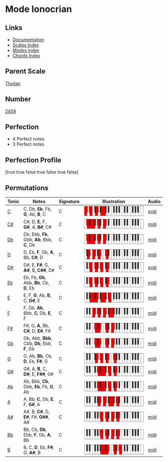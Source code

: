 # Mode Ionocrian

## Links

- [Documentation](index.md)
- [Scales Index](Scales.md)
- [Modes Index](Modes.md)
- [Chords Index](Chords.md)

## Parent Scale

[Tholian](ScaleTholian.md)

## Number

[2459](https://ianring.com/musictheory/scales/2459)

## Perfection

- 4 Perfect notes
- 3 Perfect notes

## Perfection Profile

[true true false true false true false]

## Permutations

| Tonic | Notes | Signature | Illustration | Audio |
|-------|-------|-----------|--------------|-------|
| [C](ModeCNaturalIonocrian.md) | C, Db, **Eb**, Fb, **G**, Ab, **B**, C | C | ![CNaturalIonocrian](ModeCNaturalIonocrian.png) | [midi](https://github.com/edipermadi/music/blob/main/docs/ModeCNaturalIonocrian.mid?raw=true) |
| [C#](ModeCSharpIonocrian.md) | C#, D, **E**, F, **G#**, A, **B#**, C# | C | ![CSharpIonocrian](ModeCSharpIonocrian.png) | [midi](https://github.com/edipermadi/music/blob/main/docs/ModeCSharpIonocrian.mid?raw=true) |
| [Db](ModeDFlatIonocrian.md) | Db, Ebb, **Fb**, Gbb, **Ab**, Bbb, **C**, Db | C | ![DFlatIonocrian](ModeDFlatIonocrian.png) | [midi](https://github.com/edipermadi/music/blob/main/docs/ModeDFlatIonocrian.mid?raw=true) |
| [D](ModeDNaturalIonocrian.md) | D, Eb, **F**, Gb, **A**, Bb, **C#**, D | C | ![DNaturalIonocrian](ModeDNaturalIonocrian.png) | [midi](https://github.com/edipermadi/music/blob/main/docs/ModeDNaturalIonocrian.mid?raw=true) |
| [D#](ModeDSharpIonocrian.md) | D#, E, **F#**, G, **A#**, B, **C##**, D# | C | ![DSharpIonocrian](ModeDSharpIonocrian.png) | [midi](https://github.com/edipermadi/music/blob/main/docs/ModeDSharpIonocrian.mid?raw=true) |
| [Eb](ModeEFlatIonocrian.md) | Eb, Fb, **Gb**, Abb, **Bb**, Cb, **D**, Eb | C | ![EFlatIonocrian](ModeEFlatIonocrian.png) | [midi](https://github.com/edipermadi/music/blob/main/docs/ModeEFlatIonocrian.mid?raw=true) |
| [E](ModeENaturalIonocrian.md) | E, F, **G**, Ab, **B**, C, **D#**, E | C | ![ENaturalIonocrian](ModeENaturalIonocrian.png) | [midi](https://github.com/edipermadi/music/blob/main/docs/ModeENaturalIonocrian.mid?raw=true) |
| [F](ModeFNaturalIonocrian.md) | F, Gb, **Ab**, Bbb, **C**, Db, **E**, F | C | ![FNaturalIonocrian](ModeFNaturalIonocrian.png) | [midi](https://github.com/edipermadi/music/blob/main/docs/ModeFNaturalIonocrian.mid?raw=true) |
| [F#](ModeFSharpIonocrian.md) | F#, G, **A**, Bb, **C#**, D, **E#**, F# | C | ![FSharpIonocrian](ModeFSharpIonocrian.png) | [midi](https://github.com/edipermadi/music/blob/main/docs/ModeFSharpIonocrian.mid?raw=true) |
| [Gb](ModeGFlatIonocrian.md) | Gb, Abb, **Bbb**, Cbb, **Db**, Ebb, **F**, Gb | C | ![GFlatIonocrian](ModeGFlatIonocrian.png) | [midi](https://github.com/edipermadi/music/blob/main/docs/ModeGFlatIonocrian.mid?raw=true) |
| [G](ModeGNaturalIonocrian.md) | G, Ab, **Bb**, Cb, **D**, Eb, **F#**, G | C | ![GNaturalIonocrian](ModeGNaturalIonocrian.png) | [midi](https://github.com/edipermadi/music/blob/main/docs/ModeGNaturalIonocrian.mid?raw=true) |
| [G#](ModeGSharpIonocrian.md) | G#, A, **B**, C, **D#**, E, **F##**, G# | C | ![GSharpIonocrian](ModeGSharpIonocrian.png) | [midi](https://github.com/edipermadi/music/blob/main/docs/ModeGSharpIonocrian.mid?raw=true) |
| [Ab](ModeAFlatIonocrian.md) | Ab, Bbb, **Cb**, Dbb, **Eb**, Fb, **G**, Ab | C | ![AFlatIonocrian](ModeAFlatIonocrian.png) | [midi](https://github.com/edipermadi/music/blob/main/docs/ModeAFlatIonocrian.mid?raw=true) |
| [A](ModeANaturalIonocrian.md) | A, Bb, **C**, Db, **E**, F, **G#**, A | C | ![ANaturalIonocrian](ModeANaturalIonocrian.png) | [midi](https://github.com/edipermadi/music/blob/main/docs/ModeANaturalIonocrian.mid?raw=true) |
| [A#](ModeASharpIonocrian.md) | A#, B, **C#**, D, **E#**, F#, **G##**, A# | C | ![ASharpIonocrian](ModeASharpIonocrian.png) | [midi](https://github.com/edipermadi/music/blob/main/docs/ModeASharpIonocrian.mid?raw=true) |
| [Bb](ModeBFlatIonocrian.md) | Bb, Cb, **Db**, Ebb, **F**, Gb, **A**, Bb | C | ![BFlatIonocrian](ModeBFlatIonocrian.png) | [midi](https://github.com/edipermadi/music/blob/main/docs/ModeBFlatIonocrian.mid?raw=true) |
| [B](ModeBNaturalIonocrian.md) | B, C, **D**, Eb, **F#**, G, **A#**, B | C | ![BNaturalIonocrian](ModeBNaturalIonocrian.png) | [midi](https://github.com/edipermadi/music/blob/main/docs/ModeBNaturalIonocrian.mid?raw=true) |
